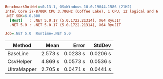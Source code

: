 ``` ini

BenchmarkDotNet=v0.13.1, OS=Windows 10.0.19044.1586 (21H2)
Intel Core i7-8700K CPU 3.70GHz (Coffee Lake), 1 CPU, 12 logical and 6 physical cores
.NET SDK=6.0.300
  [Host]   : .NET 5.0.17 (5.0.1722.21314), X64 RyuJIT
  .NET 5.0 : .NET 5.0.17 (5.0.1722.21314), X64 RyuJIT

Job=.NET 5.0  Runtime=.NET 5.0  

```
|      Method |    Mean |    Error |   StdDev |
|------------ |--------:|---------:|---------:|
|    BaseLine | 2.573 s | 0.0233 s | 0.0206 s |
|   CsvHelper | 4.869 s | 0.0573 s | 0.0536 s |
| UltraMapper | 2.705 s | 0.0471 s | 0.0441 s |
